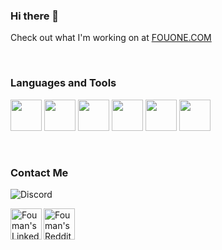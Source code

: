 ### Hi there 👋

Check out what I'm working on at [FOUONE.COM](https://www.fouone.com)

<!--
**fouman75/fouman75** is a ✨ _special_ ✨ repository because its `README.md` (this file) appears on your GitHub profile.

Here are some ideas to get you started:

- 🔭 I’m currently working on ...
- 🌱 I’m currently learning ...
- 👯 I’m looking to collaborate on ...
- 🤔 I’m looking for help with ...
- 💬 Ask me about ...
- 📫 How to reach me: ...
- 😄 Pronouns: ...
- ⚡ Fun fact: ...
-->

<br/>

<!--
<a href="https://discord.gg/users/fouman#9537">
  <img align="left" alt="Fouman's Discord" width="22px" src="https://cdn.jsdelivr.net/npm/simple-icons@v3/icons/discord.svg" />
</a>
-->
### Languages and Tools
<!-- <code><img height="50" src="https://cdn.jsdelivr.net/npm/simple-icons@v3/icons/"></code> -->
<code><img height="50" src="https://cdn.jsdelivr.net/npm/simple-icons@v3/icons/unity.svg"></code>
<code><img height="50" src="https://cdn.jsdelivr.net/npm/simple-icons@v3/icons/android.svg"></code>
<code><img height="50" src="https://cdn.jsdelivr.net/npm/simple-icons@v3/icons/ios.svg"></code>
<code><img height="50" src="https://cdn.jsdelivr.net/npm/simple-icons@v3/icons/csharp.svg"></code>
<code><img height="50" src="https://cdn.jsdelivr.net/npm/simple-icons@v3/icons/firebase.svg"></code>
<code><img height="50" src="https://cdn.jsdelivr.net/npm/simple-icons@v3/icons/node-dot-js.svg"></code>

<br />

### Contact Me
![Discord](https://img.shields.io/static/v1?label=Discord&message=fouman%239537&color=black&logo=discord&style=for-the-badge&logoColor=white)

<a href="https://www.linkedin.com/in/frederickouimet/">
  <img align="left" alt="Fouman's Linked In" width="50px" src="https://cdn.jsdelivr.net/npm/simple-icons@v3/icons/linkedin.svg" />
</a>
<a href="https://www.reddit.com/user/fouman75/">
  <img align="left" alt="Fouman's Reddit" width="50px" src="https://cdn.jsdelivr.net/npm/simple-icons@v3/icons/reddit.svg" />
</a>
&nbsp;

<br />

<!--
![fouman](https://img.shields.io/github/repo-size/FOUMAN75/Jigsawnoi?style=plastic) ![GitHub language count](https://img.shields.io/github/languages/count/FOUMAN75/REPOSITORY?style=plastic) ![GitHub top language](https://img.shields.io/github/languages/top/FOUMAN75/REPOSITORY?style=plastic) ![GitHub last commit](https://img.shields.io/github/last-commit/FOUMAN75/REPOSITORY?color=red&style=plastic)
-->
<!-- ![Fouman's github stats](https://github-readme-stats.vercel.app/api?username=fouman75&show_icons=true&hide_border=true) -->
